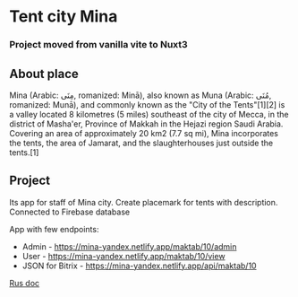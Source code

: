 # Tent city Mina
### Project moved from vanilla vite to Nuxt3

## About place

Mina (Arabic: مِنَى, romanized: Minā), also known as Muna (Arabic: مُنَى, romanized: Munā), and commonly known as the "City of the Tents"[1][2] is a valley located 8 kilometres (5 miles) southeast of the city of Mecca, in the district of Masha'er, Province of Makkah in the Hejazi region Saudi Arabia. Covering an area of approximately 20 km2 (7.7 sq mi), Mina incorporates the tents, the area of Jamarat, and the slaughterhouses just outside the tents.[1]

## Project

Its app for staff of Mina city. Create placemark for tents with description.
Connected to Firebase database

App with few endpoints:


- Admin - https://mina-yandex.netlify.app/maktab/10/admin
- User - https://mina-yandex.netlify.app/maktab/10/view
- JSON for Bitrix - https://mina-yandex.netlify.app/api/maktab/10

[Rus doc](https://golota.notion.site/Api-marwa-32ade4aee8f14f54b67de5accee178d7)